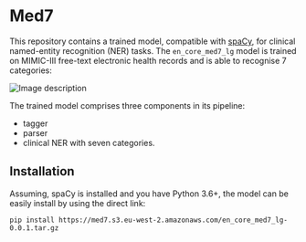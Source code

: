 # Med7

This repository contains a trained model, compatible with [spaCy](https://spacy.io), for clinical named-entity recognition (NER) tasks. The `en_core_med7_lg` model is trained on MIMIC-III free-text electronic health records and is able to recognise 7 categories:


![Image description](https://github.com/kormilitzin/med7/blob/master/images/Screenshot%202020-02-26%20at%2018.18.54.png)

The trained model comprises three components in its pipeline:
* tagger
* parser
* clinical NER with seven categories.


## Installation

Assuming, spaCy is installed and you have Python 3.6+, the model can be easily install by using the direct link:

`pip install https://med7.s3.eu-west-2.amazonaws.com/en_core_med7_lg-0.0.1.tar.gz`



